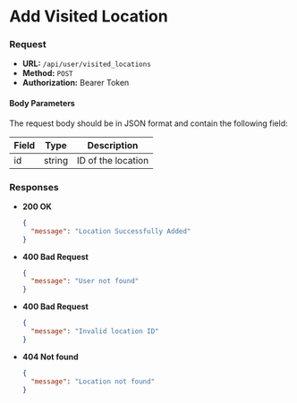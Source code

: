 # Add Visited Location

### Request

- **URL:** `/api/user/visited_locations`
- **Method:** `POST`
- **Authorization:** Bearer Token

#### Body Parameters

The request body should be in JSON format and contain the following field:

| Field | Type   | Description        |
| ----- | ------ | ------------------ |
| id    | string | ID of the location |

### Responses

- **200 OK**
  ```json
  {
    "message": "Location Successfully Added"
  }
  ```
- **400 Bad Request**
  ```json
  {
    "message": "User not found"
  }
  ```
- **400 Bad Request**
  ```json
  {
    "message": "Invalid location ID"
  }
  ```
- **404 Not found**
  ```json
  {
    "message": "Location not found"
  }
  ```
